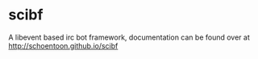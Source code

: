 scibf
=====

A libevent based irc bot framework, documentation can be found over at http://schoentoon.github.io/scibf

